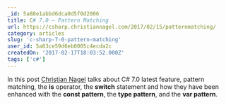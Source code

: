 ```yaml
---
_id: 5a88e1abbd6dca0d5f0d2006
title: C# 7.0 – Pattern Matching
url: https://csharp.christiannagel.com/2017/02/15/patternmatching/
category: articles
slug: 'c-sharp-7-0-pattern-matching'
user_id: 5a83ce59d6eb0005c4ecda2c
createdOn: '2017-02-17T18:03:52.000Z'
tags: ['c#']
---
```


In this post <a href="https://csharp.christiannagel.com/">Christian Nagel</a> talks about C# 7.0 latest feature, pattern matching, the <strong>is</strong> operator, the <strong>switch</strong> statement and how they have been enhanced with the <strong>const pattern</strong>, the <strong>type pattern</strong>, and the <strong>var pattern</strong>.
